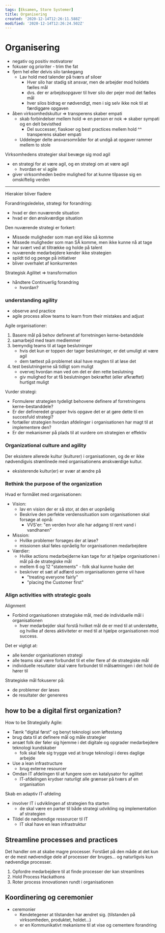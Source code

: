 ```yaml
---
tags: [Eksamen, Store Systemer]
title: Organisering
created: '2020-12-14T12:26:11.588Z'
modified: '2020-12-14T12:26:24.502Z'
---
```


# Organisering
- negativ og positiv motivatorer
- fokuser og prioriter - trim the fat
- fjern hel eller delvis silo tankegang
  - Lav hold med talender på tværs af siloer 
    - Hver silo har stadig sit ansvar, men de arbejder mod holdets fælles mål
    - dvs. der er arbejdsopgaver til hver silo der pejer mod det fælles mål
    - hver silos bidrag er nødvendigt, men i sig selv ikke nok til at færdiggøre opgaven
- åben virksomhedskultur => transperens skaber empati
  - skab forbindelser mellem hold => en person er nok => skaber sympati og en delt bevisthed
    - Del successer, fiaskoer og best practices mellem hold ^^ transperens skaber empati
  - Uddeleger delte ansvarsområder for at undgå at opgaver rammer mellem to stole

Virksomhedens strategier skal bevæge sig mod agil
- en strategi for at være agil, og en strategi om at være agil
  - hvordan er vi agile
- giver virksomheden bedre mulighed for at kunne tilpasse sig en omskiftelig verden

---
Hierakier bliver fladere

Forandringsledelse, strategi for forandring:
- hvad er den nuværende situation
- hvad er den ønskværdige situation

Den nuværende strategi er forkert:
- Missede muligheder som man end ikke så komme
- Missede muligheder som man SÅ komme, men ikke kunne nå at tage
- har svært ved at tiltrække og holde på talent
- nuværende medarbejdere kender ikke strategien
- spildt tid og penge på initiativer
- bliver overhalet af konkurrenten 


Strategisk Agilitet => transformation
- håndtere Continuerlig forandring
  - hvordan?

### understanding agility
- observe and practice
- agile process allow teams to learn from their mistakes and adjust

Agile organisationer:
1. Basere mål på behov defineret af forretningen kerne-betanddele
2. samarbejd med team medlemmer
3. bemyndig teams til at tage beslutninger
    - hvis det kun er toppen der tager beslutninger, er det umuligt at være agil
    - dem tættest på problemet skal have magten til at løse det
4. test beslutningerne så tidligt som muligt
    - overvej hvordan man ved om det er den rette beslutning
    - giv mulighed for at få beslutningen bekræftet (eller afkræftet) hurtigst muligt

Vurder strategi:
- Formulerer strategien tydeligt behovene definere af forretningens kerne-bestanddele?
- Er der defineredet grupper hvis opgave det er at gøre dette til en succesfuld strategi?
- fortæller strategien hvordan afdelinger i organisationen har magt til at implementere den?
- Er der mekanismer på plads til at vurdere om strategien er effektiv

### Organizational culture and agility
Der eksistere allerede kultur (kulturer) i organisationen, og de er ikke nødvendigvis strømlinede med organisationens ønskværdige kultur.
- eksisterende kultur(er) er svær at ændre på

### Rethink the purpose of the organization
Hvad er formålet med organisationen:
- Vision:
  - lav en vision der er så stor, at den er uopnåelig
  - Beskrive den perfekte verdenssituation som organisationen skal forsøge at opnå:
    - VVS'er: "en verden hvor alle har adgang til rent vand i vandhanen"
- Mission:
  - Hvilke problemer forsøges der at løse?
  - missionen skal føles opnåelig for organisationen medarbejdere
- Værdier:
  - Hvilke actions medarbejderne kan tage for at hjælpe organisationen i mål på de strategiske mål
  - mellem 6 og 12 "statements" - folk skal kunne huske det
  - beskriver et sæt af adfærd som organisationen gerne vil have
    - "treating everyone fairly"
    - "placing the Customer first"

### Align activities with strategic goals
Alignment
- Forbind organisationen strategiske mål, med de individuelle mål i organisationen
  - hver medarbejder skal forstå hvilket mål de er med til at understøtte, og hvilke af deres aktiviteter er med til at hjælpe organisationen mod success.

Det er vigtigt at:
- alle kender organisationen strategi
- alle teams skal være forbundet til et eller flere af de strategiske mål
- individuelle resultater skal være forbundet til målsætningen i det hold de hører til

Strategiske mål fokuserer på:
- de problemer der løses
- de resultater der genereres

## how to be a digital first organization?
How to be Strategially Agile:
- Tænk "digital først" og benyt teknologi som løftestang
- brug data til at definere mål og måle strategier
- ansæt folk der føler sig hjemme i det digitale og opgrader medarbejdere teknologi kundskaber
  - folk skal føle sig trygge ved at bruge teknologi i deres daglige arbejde
- Use a lean infrastructure
  - brug externe resourcer
- Omdan IT afdelingen til at fungere som en katalysator for agilitet
  - IT-afdelingen krydser naturligt alle grænser på tværs af en organisation

Skab en adaptiv IT-afdeling
- involver IT i udviklingen af strategien fra starten
  - de skal være en parter til både strategi udvikling og implementation af strategien
- Tildel de nødvendige ressourcer til IT
  - IT skal have en lean infrastruktur

## Streamline processes and practices
Det handler om at skabe magre processer. Forstået på den måde at det kun er de mest nødvendige dele af processer der bruges... og naturligvis kun nødvendige processer.

1. Opfordre medarbejdere til at finde processer der kan streamlines
2. Hold Process Hackathons
3. Roter process innovationen rundt i organisationen


## Koordinering og ceremonier
- ceremonier
  - Kendetegener at tilstanden har ændret sig. (tilstanden på virksomheden, produktet, holdet...)
  - er en Kommunikativt mekanisme til at vise og cementere forandring

